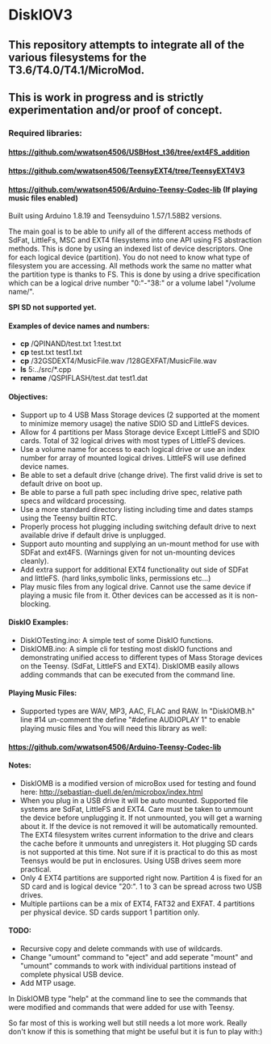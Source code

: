 # DiskIOV3

## This repository attempts to integrate all of the various filesystems for the T3.6/T4.0/T4.1/MicroMod.

## This is work in progress and is strictly experimentation and/or proof of concept. 

### Required libraries:
 
 #### https://github.com/wwatson4506/USBHost_t36/tree/ext4FS_addition
 
 #### https://github.com/wwatson4506/TeensyEXT4/tree/TeensyEXT4V3
 
 #### https://github.com/wwatson4506/Arduino-Teensy-Codec-lib (If playing music files enabled)

 
Built using Arduino 1.8.19 and Teensyduino 1.57/1.58B2 versions.

The main goal is to be able to unify all of the different access methods of SdFat, LittleFs, MSC and EXT4 filesystems into one API using FS abstraction methods. This is done by using an indexed list of device descriptors. One for each logical device (partition). You do not need to know what type of filesystem you are accessing. All methods work the same no matter what the partition type is thanks to FS. This is done by using a drive specification which can be a logical drive number "0:"-"38:" or a volume label "/volume name/".

**SPI SD not supported yet.**

#### Examples of device names and numbers:
 * **cp** /QPINAND/test.txt 1:test.txt
 * **cp** test.txt test1.txt
 * **cp** /32GSDEXT4/MusicFile.wav /128GEXFAT/MusicFile.wav
 * **ls** 5:../src/*.cpp
 * **rename** /QSPIFLASH/test.dat test1.dat

#### Objectives:

- Support up to 4 USB Mass Storage devices (2 supported at the moment to minimize memory usage) the native SDIO SD and LittleFS devices.
- Allow for 4 partitions per Mass Storage device Except LittleFS and SDIO cards. Total of 32 logical drives with most types of LittleFS devices.
- Use a volume name for access to each logical drive or use an index number for array of mounted logical drives. LittleFS will use defined device names.
- Be able to set a default drive (change drive). The first valid drive is set to default drive on boot up.
- Be able to parse a full path spec including drive spec, relative path specs and wildcard processing.
- Use a more standard directory listing including time and dates stamps using the Teensy builtin RTC.
- Properly process hot plugging including switching default drive to next available drive if default drive is unplugged.
- Support auto mounting and supplying an un-mount method for use with SDFat and ext4FS. (Warnings given for not un-mounting devices cleanly).
- Add extra support for additional EXT4 functionality out side of SDFat and littleFS. (hard links,symbolic links, permissions etc...)
- Play music files from any logical drive. Cannot use the same device if playing a music file from it. Other devices can be accessed as it is non-blocking. 

#### DiskIO Examples:
- DiskIOTesting.ino: A simple test of some DiskIO functions.
- DiskIOMB.ino: A simple cli for testing most diskIO functions and demonstrating unified access to different types of Mass Storage devices on the Teensy. (SdFat, LittleFS and EXT4). DiskIOMB easily allows adding commands that can be executed from the command line. 

#### Playing Music Files:
- Supported types are WAV, MP3, AAC, FLAC and RAW. In "DiskIOMB.h" line #14 un-comment the define "#define AUDIOPLAY 1" to enable playing music files and     You will need this library as well:
#### https://github.com/wwatson4506/Arduino-Teensy-Codec-lib


#### Notes:

 - DiskIOMB is a modified version of microBox used for testing and found here: http://sebastian-duell.de/en/microbox/index.html
 - When you plug in a USB drive it will be auto mounted. Supported file systems are SdFat, LittleFS and EXT4. Care must be taken to unmount the device before unplugging it. If not unmounted, you will get a warning about it. If the device is not removed it will be automatically remounted. The EXT4 filesystem writes current information to the drive and clears the cache before it unmounts and unregisters it. Hot plugging SD cards is not supported at this time. Not sure if it is practical to do this as most Teensys would be put in enclosures. Using USB drives seem more practical.
 - Only 4 EXT4 partitions are supported right now. Partition 4 is fixed for an SD card and is logical device "20:". 1 to 3 can be spread across two USB drives.
 - Multiple partiions can be a mix of EXT4, FAT32 and EXFAT. 4 partitions per physical device. SD cards support 1 partition only.

#### TODO:
 - Recursive copy and delete commands with use of wildcards.
 - Change "umount" command to "eject" and add seperate "mount" and "umount" commands to work with individual partitions instead of complete physical USB device.
 - Add MTP usage.

In DiskIOMB type "help" at the command line to see the commands that were modified and commands that were added for use with Teensy.

So far most of this is working well but still needs a lot more work. Really don't know if this is something that might be useful but it is fun to play with:)

